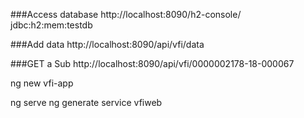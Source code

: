 ###Access database
http://localhost:8090/h2-console/
jdbc:h2:mem:testdb

###Add data
http://localhost:8090/api/vfi/data

###GET a Sub
http://localhost:8090/api/vfi/0000002178-18-000067

ng new vfi-app

ng serve
ng generate service vfiweb

